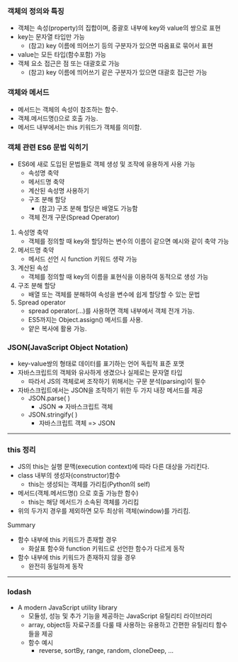 ### 객체의 정의와 특징

- 객체는 속성(property)의 집합이며, 중괄호 내부에 key와 value의 쌍으로 표현
- key는 문자열 타입만 가능
  - (참고) key 이름에 띄어쓰기 등의 구분자가 있으면 따옴표로 묶어서 표현
- value는 모든 타입(함수포함) 가능
- 객체 요소 접근은 점 또는 대괄호로 가능
  - (참고) key 이름에 띄어쓰기 같은 구분자가 있으면 대괄호 접근만 가능

### 객체와 메서드

- 메서드는 객체의 속성이 참조하는 함수.
- 객체.메서드명()으로 호출 가능.
- 메서드 내부에서는 this 키워드가 객체를 의미함.

### 객체 관련 ES6 문법 익히기

- ES6에 새로 도입된 문법들로 객체 생성 및 조작에 유용하게 사용 가능
  - 속성명 축약
  - 메서드명 축약
  - 계산된 속성명 사용하기
  - 구조 분해 할당
    - (참고) 구조 분해 할당은 배열도 가능함
  - 객체 전개 구문(Spread Operator)

1. 속성명 축약
   - 객체를 정의할 때 key와 할당하는 변수의 이름이 같으면 예시와 같이 축약 가능
2. 메서드명 축약
   - 메서드 선언 시 function 키워드 생략 가능
3. 계산된 속성
   - 객체를 정의할 때 key의 이름을 표현식을 이용하여 동적으로 생성 가능
4. 구조 분해 할당
   - 배열 또는 객체를 분해하여 속성을 변수에 쉽게 할당할 수 있는 문법
5. Spread operator
   - spread operator(...)를 사용하면 객체 내부에서 객체 전개 가능.
   - ES5까지는 Object.assign() 메서드를 사용.
   - 얕은 복사에 활용 가능.

### JSON(JavaScript Object Notation)

- key-value쌍의 형태로 데이터를 표기하는 언어 독립적 표준 포맷
- 자바스크립트의 객체와 유사하게 생겼으나 실제로는 문자열 타입
  - 따라서 JS의 객체로써 조작하기 위해서는 구문 분석(parsing)이 필수
- 자바스크립트에서는 JSON을 조작하기 위한 두 가지 내장 메서드를 제공
  - JSON.parse( )
    - JSON => 자바스크립트 객체
  - JSON.stringify( )
    - 자바스크립트 객체 => JSON

----

### this 정리

- JS의 this는 실행 문맥(execution context)에 따라 다른 대상을 가리킨다.
- class 내부의 생성자(constructor)함수
  - this는 생성되는 객체를 가리킴(Python의 self)
- 메서드(객체.메서드명() 으로 호출 가능한 함수)
  - this는 해당 메서드가 소속된 객체를 가리킴
- 위의 두가지 경우를 제외하면 모두 최상위 객체(window)를 가리킴.

Summary

- 함수 내부에 this 키워드가 존재할 경우
  - 화살표 함수와 function 키워드로 선언한 함수가 다르게 동작
- 함수 내부에 this 키워드가 존재하지 않을 경우
  - 완전히 동일하게 동작

----

### lodash

- A modern JavaScript utility library
  - 모듈성, 성능 및 추가 기능을 제공하는 JavaScript 유틸리티 라이브러리
  - array, object등 자료구조를 다룰 때 사용하는 유용하고 간편한 유틸리티 함수들을 제공
  - 함수 예시
    - reverse, sortBy, range, random, cloneDeep, ...

